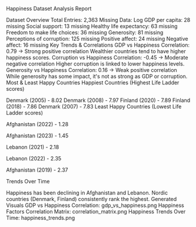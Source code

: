 Happiness Dataset Analysis Report

Dataset Overview
Total Entries: 2,363
Missing Data:
Log GDP per capita: 28 missing
Social support: 13 missing
Healthy life expectancy: 63 missing
Freedom to make life choices: 36 missing
Generosity: 81 missing
Perceptions of corruption: 125 missing
Positive affect: 24 missing
Negative affect: 16 missing
Key Trends & Correlations
GDP vs Happiness Correlation: 0.79 → Strong positive correlation
Wealthier countries tend to have higher happiness scores.
Corruption vs Happiness Correlation: -0.45 → Moderate negative correlation
Higher corruption is linked to lower happiness levels.
Generosity vs Happiness Correlation: 0.16 → Weak positive correlation
While generosity has some impact, it's not as strong as GDP or corruption.
Most & Least Happy Countries
Happiest Countries (Highest Life Ladder scores)

Denmark (2005) - 8.02
Denmark (2008) - 7.97
Finland (2020) - 7.89
Finland (2018) - 7.86
Denmark (2007) - 7.83
Least Happy Countries (Lowest Life Ladder scores)

Afghanistan (2022) - 1.28

Afghanistan (2023) - 1.45

Lebanon (2021) - 2.18

Lebanon (2022) - 2.35

Afghanistan (2019) - 2.37

Trends Over Time

Happiness has been declining in Afghanistan and Lebanon.
Nordic countries (Denmark, Finland) consistently rank the highest.
Generated Visuals
GDP vs Happiness Correlation: gdp_vs_happiness.png
Happiness Factors Correlation Matrix: correlation_matrix.png
Happiness Trends Over Time: happiness_trends.png
